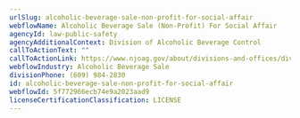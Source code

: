 ```yaml
---
urlSlug: alcoholic-beverage-sale-non-profit-for-social-affair
webflowName: Alcoholic Beverage Sale (Non-Profit) For Social Affair
agencyId: law-public-safety
agencyAdditionalContext: Division of Alcoholic Beverage Control
callToActionText: ""
callToActionLink: https://www.njoag.gov/about/divisions-and-offices/division-of-alcoholic-beverage-control-home/posse-online-licensing-system/
webflowIndustry: Alcoholic Beverage Sale
divisionPhone: (609) 984-2830
id: alcoholic-beverage-sale-non-profit-for-social-affair
webflowId: 5f772966ecb74e9a2023aad9
licenseCertificationClassification: LICENSE
---
```

